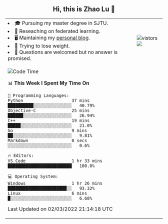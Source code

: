<h2 align="center"> Hi, this is Zhao Lu 👋</h2>

<table style="overflow:hidden;">
    <tr> 
        <td>
            <li>🎓 Pursuing my master degree in SJTU.</li>
            <li>🌱 Reseaching on federated learning.</li>
            <li>🖥️ Maintaining my <a href="https://ifarewell.xyz">personal blog</a>.</li>
            <li>💪 Trying to lose weight.</li>
            <li>💬 Questions are welcomed but no answer is promised.</li> 
        </td>
        <td>
            <img src="https://visitor-badge.glitch.me/badge?page_id=ifarewell" alt="vistors" />
        <br>
          <img src="https://github-readme-stats.vercel.app/api?username=ifarewell&theme=graywhite&hide=prs,contribs&show_icons=true&hide_border=true&icon_color=CE1D2D&text_color=718096&bg_color=ffffff&hide_title=true" />
        </td>
    </tr>
    <tr>
        <td colspan="2">
            
<!--START_SECTION:waka-->
![Code Time](http://img.shields.io/badge/Code%20Time-100%20hrs%2056%20mins-blue)

📊 **This Week I Spent My Time On** 

```text
💬 Programming Languages: 
Python                   37 mins             ██████████░░░░░░░░░░░░░░░   40.79% 
Objective-C              25 mins             ██████░░░░░░░░░░░░░░░░░░░   26.94% 
C++                      19 mins             █████░░░░░░░░░░░░░░░░░░░░   21.0% 
Go                       9 mins              ██░░░░░░░░░░░░░░░░░░░░░░░   9.81% 
Markdown                 0 secs              ░░░░░░░░░░░░░░░░░░░░░░░░░   0.6%

🔥 Editors: 
VS Code                  1 hr 33 mins        █████████████████████████   100.0%

💻 Operating System: 
Windows                  1 hr 26 mins        ███████████████████████░░   93.32% 
Linux                    6 mins              █░░░░░░░░░░░░░░░░░░░░░░░░   6.68%

```


 Last Updated on 02/03/2022 21:14:18 UTC
<!--END_SECTION:waka-->
            
</td></tr>
</table>

